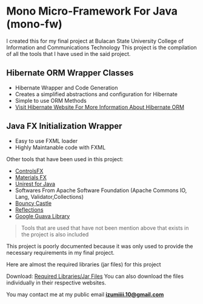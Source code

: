 # Mono Micro-Framework For Java (mono-fw)

I created this for my final project at Bulacan State
University College of Information and Communications Technology
This project is the compilation of all the tools that I have used
in the said project.

## Hibernate ORM Wrapper Classes
- Hibernate Wrapper and Code Generation
- Creates a simplified abstractions and configuration for Hibernate
- Simple to use ORM Methods
- [Visit Hibernate Website For More Information About Hibernate ORM](http://hibernate.org/orm/)

## Java FX Initialization Wrapper
- Easy to use FXML loader
- Highly Maintanable code with FXML

Other tools that have been used in this project:
- [ControlsFX](http://fxexperience.com/controlsfx/) 
- [Materials FX](https://github.com/HSarah/MaterialFx) 
- [Unirest for Java](http://unirest.io/java.html) 
- Softwares From Apache Software Foundation
	(Apache Commons IO, Lang, Validator,Collections)
- [Bouncy Castle](https://www.bouncycastle.org/)
- [Reflections](https://github.com/ronmamo/reflections/tree/master/src/main/java/org/reflections)
- [Google Guava Library](https://github.com/google/guava)

> Tools that are used that have not been mention above that exists in the project is also included

This project is poorly documented because it was only used to provide the necessary requirements
in my final project.

Here are almost the required libraries (jar files) for this project

Download: [Required Libraries/Jar Files](https://mega.nz/#!8yw1FA7Y!IFpWH6m9GAby16_mEliK3J3hQwLswsrxCgOorY10K88)
You can also download the files individually in their respective websites.

You may contact me at my public email **izumiiii.10@gmail.com**